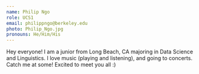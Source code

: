 ```yaml
---
name: Philip Ngo
role: UCS1
email: philippngo@berkeley.edu
photo: Philip_Ngo.jpg
pronouns: He/Him/His
---
```

Hey everyone! I am a junior from Long Beach, CA majoring in Data Science and Linguistics. I love music (playing and listening), and going to concerts. Catch me at some! Excited to meet you all :)